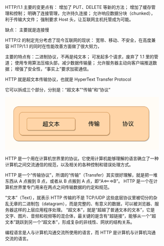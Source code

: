 HTTP/1.1 主要的变更点有：
增加了 PUT、DELETE 等新的方法；
增加了缓存管理和控制；
明确了连接管理，允许持久连接；
允许响应数据分块（chunked），利于传输大文件；
强制要求 Host 头，让互联网主机托管成为可能。

缺点：
主要就是连接慢


HTTP/2 的制定充分考虑了现今互联网的现状：
宽带、移动、不安全，在高度兼容 HTTP/1.1 的同时在性能改善方面做了很大努力，

主要的特点有：二进制协议，不再是纯文本；
可发起多个请求，废弃了 1.1 里的管道；
使用专用算法压缩头部，减少数据传输量；
允许服务器主动向客户端推送数据；
增强了安全性，“事实上”要求加密通信。



HTTP 就是超文本传输协议，也就是 HyperText Transfer Protocol

它可以拆成三个部分，分别是：“超文本”“传输”和“协议”

![img.png](img.png)

HTTP 是一个用在计算机世界里的协议。它使用计算机能够理解的语言确立了一种计算机之间交流通信的规范，以及相关的各种控制和错误处理方式。


HTTP 是一个“传输协议”，所谓的“传输”（Transfer）其实很好理解，就是把一堆东西从 A 点搬到 B 点，或者从 B 点搬到 A 点，即“A<===>B”。
HTTP 是一个在计算机世界里专门用来在两点之间传输数据的约定和规范。

“文本”（Text），就表示 HTTP 传输的不是 TCP/UDP 这些底层协议里被切分的杂乱无章的二进制包（datagram），而是完整的、有意义的数据，可以被浏览器、服务器这样的上层应用程序处理。
“超文本”，就是“超越了普通文本的文本”，它是文字、图片、音频和视频等的混合体，最关键的是含有“超链接”，能够从一个“超文本”跳跃到另一个“超文本”，形成复杂的非线性、网状的结构关系。


编程语言是人与计算机沟通交流所使用的语言，而 HTTP 是计算机与计算机沟通交流的语言。





